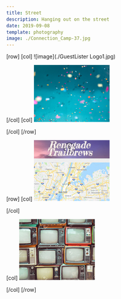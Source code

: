 ```yaml
---
title: Street
description: Hanging out on the street
date: 2019-09-08
template: photography
image: ./Connection_Camp-37.jpg
---
```


[row]
[col]
![image](./GuestLister Logo1.jpg)

[/col]
[col]
![image](./party.jpg)


[/col]
[/row]

[row]
[col]
![image](./Renegade-Trailbrews.jpg)


[/col]

[col]
![image](./retro-tv.jpg)

[/col]
[/row]
